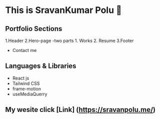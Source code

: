 # This is SravanKumar Polu 🙂


## Portfolio Sections
1.Header
2.Hero-page
    -two parts
       1. Works
       2. Resume
3.Footer
  * Contact me


## Languages & Libraries
 * React js
 * Tailwind CSS
 * frame-motion
 * useMediaQuerry
   
## My wesite  click [Link] (https://sravanpolu.me/)
